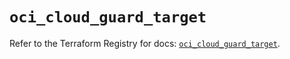 # `oci_cloud_guard_target`

Refer to the Terraform Registry for docs: [`oci_cloud_guard_target`](https://registry.terraform.io/providers/oracle/oci/6.37.0/docs/resources/cloud_guard_target).
